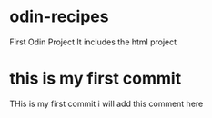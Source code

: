 # odin-recipes
First Odin Project It includes the html project



# this is my first commit

THis is my first commit i will add this comment here 